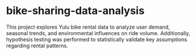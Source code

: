 # bike-sharing-data-analysis
This project explores Yulu bike rental data to analyze user demand, seasonal trends, and environmental influences on ride volume. Additionally, hypothesis testing was performed to statistically validate key assumptions regarding rental patterns.
